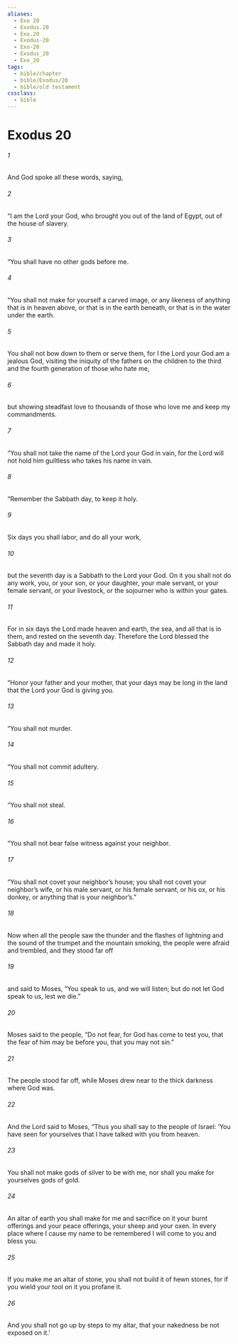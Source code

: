 ```yaml
---
aliases:
  - Exo 20
  - Exodus.20
  - Exo.20
  - Exodus-20
  - Exo-20
  - Exodus_20
  - Exo_20
tags:
  - bible/chapter
  - bible/Exodus/20
  - bible/old testament
cssclass:
  - bible
---
```


# Exodus 20

###### 1
And God spoke all these words, saying,
###### 2
“I am the Lord your God, who brought you out of the land of Egypt, out of the house of slavery.
###### 3
“You shall have no other gods before me.
###### 4
“You shall not make for yourself a carved image, or any likeness of anything that is in heaven above, or that is in the earth beneath, or that is in the water under the earth.
###### 5
You shall not bow down to them or serve them, for I the Lord your God am a jealous God, visiting the iniquity of the fathers on the children to the third and the fourth generation of those who hate me,
###### 6
but showing steadfast love to thousands of those who love me and keep my commandments.
###### 7
“You shall not take the name of the Lord your God in vain, for the Lord will not hold him guiltless who takes his name in vain.
###### 8
“Remember the Sabbath day, to keep it holy.
###### 9
Six days you shall labor, and do all your work,
###### 10
but the seventh day is a Sabbath to the Lord your God. On it you shall not do any work, you, or your son, or your daughter, your male servant, or your female servant, or your livestock, or the sojourner who is within your gates.
###### 11
For in six days the Lord made heaven and earth, the sea, and all that is in them, and rested on the seventh day. Therefore the Lord blessed the Sabbath day and made it holy.
###### 12
“Honor your father and your mother, that your days may be long in the land that the Lord your God is giving you.
###### 13
“You shall not murder.
###### 14
“You shall not commit adultery.
###### 15
“You shall not steal.
###### 16
“You shall not bear false witness against your neighbor.
###### 17
“You shall not covet your neighbor’s house; you shall not covet your neighbor’s wife, or his male servant, or his female servant, or his ox, or his donkey, or anything that is your neighbor’s.”
###### 18
Now when all the people saw the thunder and the flashes of lightning and the sound of the trumpet and the mountain smoking, the people were afraid and trembled, and they stood far off
###### 19
and said to Moses, “You speak to us, and we will listen; but do not let God speak to us, lest we die.”
###### 20
Moses said to the people, “Do not fear, for God has come to test you, that the fear of him may be before you, that you may not sin.”
###### 21
The people stood far off, while Moses drew near to the thick darkness where God was.
###### 22
And the Lord said to Moses, “Thus you shall say to the people of Israel: ‘You have seen for yourselves that I have talked with you from heaven.
###### 23
You shall not make gods of silver to be with me, nor shall you make for yourselves gods of gold.
###### 24
An altar of earth you shall make for me and sacrifice on it your burnt offerings and your peace offerings, your sheep and your oxen. In every place where I cause my name to be remembered I will come to you and bless you.
###### 25
If you make me an altar of stone, you shall not build it of hewn stones, for if you wield your tool on it you profane it.
###### 26
And you shall not go up by steps to my altar, that your nakedness be not exposed on it.’


